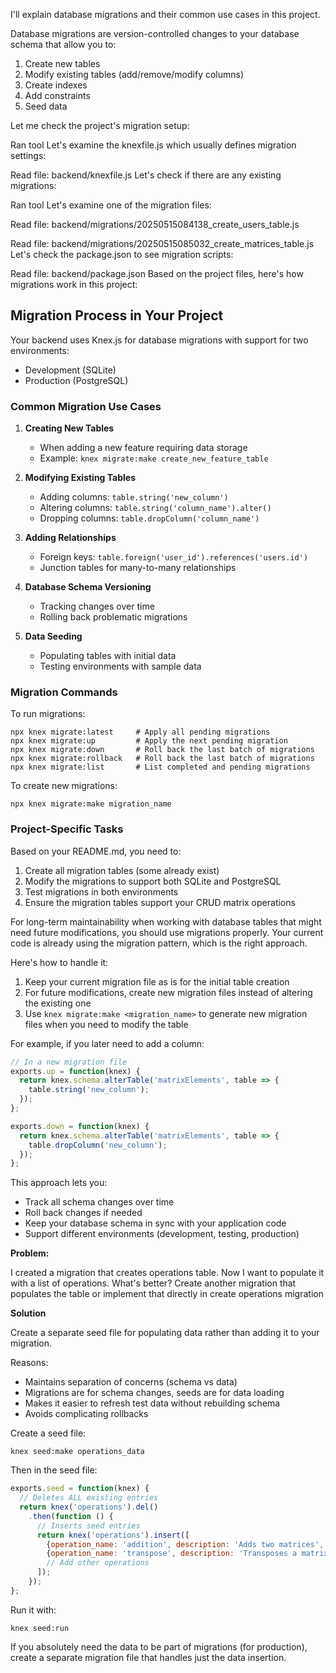 I'll explain database migrations and their common use cases in this project.

Database migrations are version-controlled changes to your database schema that allow you to:
1. Create new tables
2. Modify existing tables (add/remove/modify columns)
3. Create indexes
4. Add constraints
5. Seed data

Let me check the project's migration setup:

Ran tool
Let's examine the knexfile.js which usually defines migration settings:

Read file: backend/knexfile.js
Let's check if there are any existing migrations:

Ran tool
Let's examine one of the migration files:

Read file: backend/migrations/20250515084138_create_users_table.js

Read file: backend/migrations/20250515085032_create_matrices_table.js
Let's check the package.json to see migration scripts:

Read file: backend/package.json
Based on the project files, here's how migrations work in this project:

## Migration Process in Your Project

Your backend uses Knex.js for database migrations with support for two environments:
- Development (SQLite)
- Production (PostgreSQL)

### Common Migration Use Cases

1. **Creating New Tables**
   - When adding a new feature requiring data storage
   - Example: `knex migrate:make create_new_feature_table`

2. **Modifying Existing Tables**
   - Adding columns: `table.string('new_column')`
   - Altering columns: `table.string('column_name').alter()`
   - Dropping columns: `table.dropColumn('column_name')`

3. **Adding Relationships**
   - Foreign keys: `table.foreign('user_id').references('users.id')`
   - Junction tables for many-to-many relationships

4. **Database Schema Versioning**
   - Tracking changes over time
   - Rolling back problematic migrations

5. **Data Seeding**
   - Populating tables with initial data
   - Testing environments with sample data

### Migration Commands

To run migrations:
```
npx knex migrate:latest     # Apply all pending migrations
npx knex migrate:up         # Apply the next pending migration
npx knex migrate:down       # Roll back the last batch of migrations
npx knex migrate:rollback   # Roll back the last batch of migrations
npx knex migrate:list       # List completed and pending migrations
```

To create new migrations:
```
npx knex migrate:make migration_name
```

### Project-Specific Tasks

Based on your README.md, you need to:
1. Create all migration tables (some already exist)
2. Modify the migrations to support both SQLite and PostgreSQL
3. Test migrations in both environments
4. Ensure the migration tables support your CRUD matrix operations

For long-term maintainability when working with database tables that might need future modifications, you should use migrations properly. Your current code is already using the migration pattern, which is the right approach.

Here's how to handle it:

1. Keep your current migration file as is for the initial table creation
2. For future modifications, create new migration files instead of altering the existing one
3. Use `knex migrate:make <migration_name>` to generate new migration files when you need to modify the table

For example, if you later need to add a column:
```javascript
// In a new migration file
exports.up = function(knex) {
  return knex.schema.alterTable('matrixElements', table => {
    table.string('new_column');
  });
};

exports.down = function(knex) {
  return knex.schema.alterTable('matrixElements', table => {
    table.dropColumn('new_column');
  });
};
```

This approach lets you:
- Track all schema changes over time
- Roll back changes if needed
- Keep your database schema in sync with your application code
- Support different environments (development, testing, production)




**Problem:**

 I created a migration that creates operations table. Now I want to populate it with a list of operations. What's better? Create another migration that populates the table or implement that directly in create operations migration

**Solution**

Create a separate seed file for populating data rather than adding it to your migration.

Reasons:
- Maintains separation of concerns (schema vs data)
- Migrations are for schema changes, seeds are for data loading
- Makes it easier to refresh test data without rebuilding schema
- Avoids complicating rollbacks

Create a seed file:
```
knex seed:make operations_data
```

Then in the seed file:
```javascript
exports.seed = function(knex) {
  // Deletes ALL existing entries
  return knex('operations').del()
    .then(function () {
      // Inserts seed entries
      return knex('operations').insert([
        {operation_name: 'addition', description: 'Adds two matrices', is_binary: true},
        {operation_name: 'transpose', description: 'Transposes a matrix', is_binary: false},
        // Add other operations
      ]);
    });
};
```

Run it with:
```
knex seed:run
```

If you absolutely need the data to be part of migrations (for production), create a separate migration file that handles just the data insertion.
